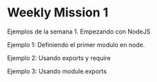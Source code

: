 # Weekly Mission 1

Ejemplos de la semana 1. Empezando con NodeJS

Ejemplo 1: Definiendo el primer modulo en node.

Ejemplo 2: Usando exports y require

Ejemplo 3: Usando module.exports
